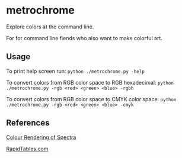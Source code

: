 metrochrome
===========
Explore colors at the command line.

For for command line fiends who also want to make colorful art.

Usage
-----
To print help screen run:
`python ./metrochrome.py -help`

To convert colors from RGB color space to RGB hexadecimal:
`python ./metrochrome.py -rgb <red> <green> <blue> -rgbh`

To convert colors from RGB color space to CMYK color space:
`python ./metrochrome.py -rgb <red> <green> <blue> -cmyk`

References
----------
[Colour Rendering of Spectra](http://www.fourmilab.ch/documents/specrend/)

[RapidTables.com](http://www.rapidtables.com/)

